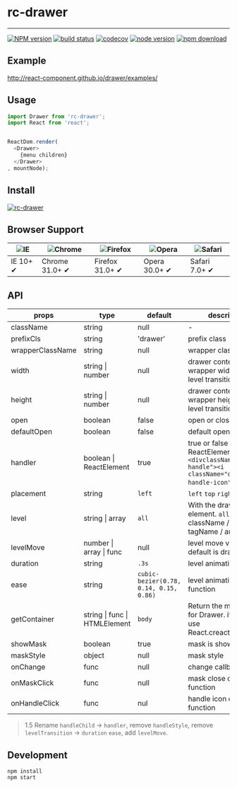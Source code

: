 # rc-drawer
---

[![NPM version][npm-image]][npm-url]
[![build status][travis-image]][travis-url]
[![codecov](https://codecov.io/gh/react-component/drawer/branch/master/graph/badge.svg)](https://codecov.io/gh/react-component/drawer)
[![node version][node-image]][node-url]
[![npm download][download-image]][download-url]

[npm-image]: http://img.shields.io/npm/v/rc-drawer.svg?style=flat-square
[npm-url]: http://npmjs.org/package/rc-drawer
[travis-image]: https://img.shields.io/travis/react-component/drawer.svg?style=flat-square
[travis-url]: https://travis-ci.org/react-component/drawer
[node-image]: https://img.shields.io/badge/node.js-%3E=_0.10-green.svg?style=flat-square
[node-url]: http://nodejs.org/download/
[download-image]: https://img.shields.io/npm/dm/rc-drawer.svg?style=flat-square
[download-url]: https://npmjs.org/package/rc-drawer

## Example

http://react-component.github.io/drawer/examples/

## Usage

```js
import Drawer from 'rc-drawer';
import React from 'react';


ReactDom.render(
  <Drawer>
    {menu children}
  </Drawer>
, mountNode);
```

## Install

[![rc-drawer](https://nodei.co/npm/rc-drawer.png)](https://npmjs.org/package/rc-drawer)

## Browser Support

|![IE](https://github.com/alrra/browser-logos/blob/master/src/edge/edge_48x48.png?raw=true) | ![Chrome](https://github.com/alrra/browser-logos/blob/master/src/chrome/chrome_48x48.png?raw=true) | ![Firefox](https://github.com/alrra/browser-logos/blob/master/src/firefox/firefox_48x48.png?raw=true) | ![Opera](https://github.com/alrra/browser-logos/blob/master/src/opera/opera_48x48.png?raw=true) | ![Safari](https://github.com/alrra/browser-logos/blob/master/src/safari/safari_48x48.png?raw=true)|
| --- | --- | --- | --- | --- |
| IE 10+ ✔ | Chrome 31.0+ ✔ | Firefox 31.0+ ✔ | Opera 30.0+ ✔ | Safari 7.0+ ✔ |

## API

| props      | type           | default | description    |
|------------|----------------|---------|----------------|
| className       | string | null | - |
| prefixCls     |  string  | 'drawer' | prefix class |
| wrapperClassName | string | null | wrapper class name |
| width       |  string \| number  |  null  | drawer content wrapper width, drawer level transition width  |
| height      |  string \| number  |  null  | drawer content wrapper height, drawer level transition height  |
| open        | boolean  | false |  open or close menu  |
| defaultOpen | boolean  | false | default open menu |
| handler   | boolean \| ReactElement | true | true or false or ReactElement, default:  `<divclassName="drawer-handle"><i className="drawer-handle-icon" /></div>`;  |
| placement  | string   |  `left` | `left` `top` `right` `bottom` |
| level     | string \| array | `all` | With the drawer level element. `all`/ null / className / id / tagName / array |
| levelMove | number \| array \| func | null |level move value. default is drawer width |
| duration | string | `.3s` | level animation duration |
| ease | string | `cubic-bezier(0.78, 0.14, 0.15, 0.86)` | level animation timing function |
| getContainer    | string \| func \| HTMLElement | `body` | Return the mount node for Drawer. if is `null` use React.creactElement  |
| showMask    |  boolean  | true | mask is show |
| maskStyle | object | null | mask style |
| onChange  | func | null | change callback(open) |
| onMaskClick | func | null | mask close click function |
| onHandleClick | func | nul  | handle icon click function |

> 1.5 Rename `handleChild` -> `handler`, remove `handleStyle`, remove `levelTransition` -> `duration` `ease`, add `levelMove`.
## Development

```
npm install
npm start
```
